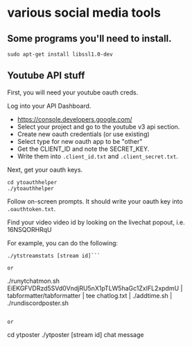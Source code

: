 # various social media tools

## Some programs you'll need to install.

```
sudo apt-get install libssl1.0-dev
```

## Youtube API stuff

First, you will need your youtube oauth creds. 

Log into your API Dashboard.
 * https://console.developers.google.com/
 * Select your project and go to the youtube v3 api section.
 * Create new oauth credentials (or use existing)
 * Select type for new oauth app to be "other"
 * Get the CLIENT_ID and note the SECRET_KEY.
 * Write them into `.client_id.txt` and `.client_secret.txt`.

Next, get your oauth keys.
```
cd ytoauthhelper
./ytoauthhelper
```

Follow on-screen prompts.  It should write your oauth key into `.oauthtoken.txt`.

Find your video video id by looking on the livechat popout, i.e. 16NSQORHRqU

For example, you can do the following:
```cd ytstreamstats
./ytstreamstats [stream id]```

or
```
./runytchatmon.sh EiEKGFVDRzd5SVd0VndjRU5nX1pTLW5haGc1ZxIFL2xpdmU | tabformatter/tabformatter | tee chatlog.txt |  ./addtime.sh | ./rundiscordposter.sh
```

or
```
cd ytposter
./ytposter [stream id] chat message
```



